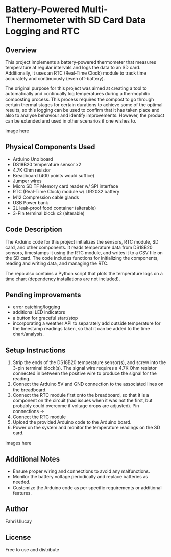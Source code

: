 # Battery-Powered Multi-Thermometer with SD Card Data Logging and RTC

## Overview
This project implements a battery-powered thermometer that measures temperature at regular intervals and logs the data to an SD card. Additionally, it uses an RTC (Real-Time Clock) module to track time accurately and continuously (even off-battery). 

The original purpose for this project was aimed at creating a tool to automatically and continually log temperatures during a thermophilic composting process. This process requires the compost to go through certain thermal stages for certain durations to achieve some of the optimal results, so this logging can be used to confirm that it has taken place and also to analyse behaviour and identify improvements. However, the product can be extended and used in other scenarios if one wishes to.

image here

## Physical Components Used
- Arduino Uno board
- DS18B20 temperature sensor x2
- 4.7K Ohm resistor
- Breadboard (400 points would suffice)
- Jumper wires
- Micro SD TF Memory card reader w/ SPI interface
- RTC (Real-Time Clock) module w/ LIR2032 battery
- M12 Compression cable glands 
- USB Power bank
- 2L leak-proof food container (alterable)
- 3-Pin terminal block x2 (alterable)

## Code Description
The Arduino code for this project initializes the sensors, RTC module, SD card, and other components. It reads temperature data from DS18B20 sensors, timestamps it using the RTC module, and writes it to a CSV file on the SD card. The code includes functions for initializing the components, reading and writing data, and managing the RTC. 

The repo also contains a Python script that plots the temperature logs on a time chart (dependency installations are not included).

## Pending improvements 
- error catching/logging
- additional LED indicators
- a button for graceful start/stop
- incorporating a weather API to separately add outside temperature for the timestamp readings taken, so that it can be added to the time chart/analysis. 

## Setup Instructions
1. Strip the ends of the DS18B20 temperature sensor(s), and screw into the 3-pin terminal block(s). The signal wire requires a 4.7K Ohm resistor connected in between the positive wire to produce the signal for the reading. 
2. Connect the Arduino 5V and GND connection to the associated lines on the breadboard.
3. Connect the RTC module first onto the breadboard, so that it is a component on the circuit (had issues when it was not the first, but probably could overcome if voltage drops are adjusted). Pin connections -> 
4. Connect the RTC module
5. Upload the provided Arduino code to the Arduino board.
6. Power on the system and monitor the temperature readings on the SD card.

images here

## Additional Notes
- Ensure proper wiring and connections to avoid any malfunctions.
- Monitor the battery voltage periodically and replace batteries as needed.
- Customize the Arduino code as per specific requirements or additional features.

## Author
Fahri Ulucay

## License
Free to use and distribute

